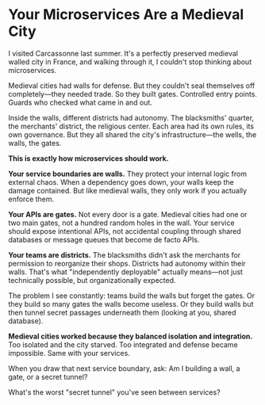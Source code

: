 # Your Microservices Are a Medieval City

I visited Carcassonne last summer. It's a perfectly preserved medieval walled city in France, and walking through it, I couldn't stop thinking about microservices.

Medieval cities had walls for defense. But they couldn't seal themselves off completely—they needed trade. So they built gates. Controlled entry points. Guards who checked what came in and out.

Inside the walls, different districts had autonomy. The blacksmiths' quarter, the merchants' district, the religious center. Each area had its own rules, its own governance. But they all shared the city's infrastructure—the wells, the walls, the gates.

**This is exactly how microservices should work.**

**Your service boundaries are walls.** They protect your internal logic from external chaos. When a dependency goes down, your walls keep the damage contained. But like medieval walls, they only work if you actually enforce them.

**Your APIs are gates.** Not every door is a gate. Medieval cities had one or two main gates, not a hundred random holes in the wall. Your service should expose intentional APIs, not accidental coupling through shared databases or message queues that become de facto APIs.

**Your teams are districts.** The blacksmiths didn't ask the merchants for permission to reorganize their shops. Districts had autonomy within their walls. That's what "independently deployable" actually means—not just technically possible, but organizationally expected.

The problem I see constantly: teams build the walls but forget the gates. Or they build so many gates the walls become useless. Or they build walls but then tunnel secret passages underneath them (looking at you, shared database).

**Medieval cities worked because they balanced isolation and integration.** Too isolated and the city starved. Too integrated and defense became impossible. Same with your services.

When you draw that next service boundary, ask: Am I building a wall, a gate, or a secret tunnel?

What's the worst "secret tunnel" you've seen between services?
